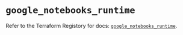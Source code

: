 # `google_notebooks_runtime`

Refer to the Terraform Registory for docs: [`google_notebooks_runtime`](https://registry.terraform.io/providers/hashicorp/google-beta/4.70.0/docs/resources/google_notebooks_runtime).
